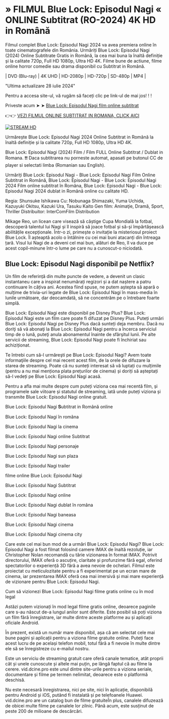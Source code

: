 # »︎ FILMUL Blue Lock: Episodul Nagi « ONLINE Subtitrat (RO-2024) 4K HD in Română

Filmul complet Blue Lock: Episodul Nagi 2024 va avea premiera online în toate cinematografele din România. Urmăriți Blue Lock: Episodul Nagi (2024) Online Subtitrate Gratis in Română, la cea mai buna la înaltă definiție și la calitate 720p, Full HD 1080p, Ultra HD 4K. Filme bune de actiune, filme online horror comedie sau drama disponibil cu Subtitrat in Română.

| DVD (Blu-ray) | 4K UHD | HD-2080p | HD-720p | SD-480p | MP4 |

"Ultima actualizare 28 iulie 2024"

Pentru a accesa site-ul, vă rugăm să faceți clic pe link-ul de mai jos! ! !

Priveste acum ➤ ➤ [Blue Lock: Episodul Nagi film online subtitrat](https://vid.dcine.pro/ro/movie/1104844)

👉👉 [VEZI FILMUL ONLINE SUBTITRAT IN ROMANA, CLICK AICI](https://vid.dcine.pro/ro/movie/1104844)

[![STREAM HD](https://i.imgur.com/7W2PGBl.gif)](https://vid.dcine.pro/pt/movie/1104844)

Urmărește Blue Lock: Episodul Nagi 2024 Online Subtitrat in Română la înaltă definiție și la calitate 720p, Full HD 1080p, Ultra HD 4K.

Blue Lock: Episodul Nagi (2024) Film / Film FULL Online Subtitrat / Dublat in Romana. ❗❗️️ Daca subtitrarea nu porneste automat, apasati pe butonul CC de player si selectati limba (Romanian sau English).

Urmăriți Blue Lock: Episodul Nagi - Blue Lock: Episodul Nagi Film Online Subtitrat in Română, Blue Lock: Episodul Nagi - Blue Lock: Episodul Nagi 2024 Film online subtitrat în Româna, Blue Lock: Episodul Nagi - Blue Lock: Episodul Nagi 2024 dublat in Română online cu calitate HD.

Regia: Shunsuke Ishikawa
Cu: Nobunaga Shimazaki, Yuma Uchida, Kazuyuki Okitsu, Kazuki Ura, Tasuku Kaito
Gen film: Animaţie, Dramă, Sport, Thriller
Distribuitor: InterComFilm Distribution

Mikage Reo, un licean care visează să câștige Cupa Mondială la fotbal, descoperă talentul lui Nagi și îl inspiră să joace fotbal și să-și împărtășească abilitățile excepționale. Într-o zi, primește o invitație la misteriosul proiect Blue Lock. Îl așteaptă acolo o întâlnire cu cei mai buni atacanți din întreaga țară. Visul lui Nagi de a deveni cel mai bun, alături de Reo, îl va duce pe acest copil-minune într-o lume pe care nu a cunoscut-o niciodată.

## Blue Lock: Episodul Nagi disponibil pe Netflix?

Un film de referință din multe puncte de vedere, a devenit un clasic instantaneu care a inspirat nenumărați regizori și a dat naștere a patru continuare în câțiva ani. Acestea fiind spuse, ne putem aștepta să apară o mulțime de trivia-uri legate de Blue Lock: Episodul Nagi în mass-media în lunile următoare, dar deocamdată, să ne concentrăm pe o întrebare foarte simplă.

Blue Lock: Episodul Nagi este disponibil pe Disney Plus? Blue Lock: Episodul Nagi este un film care poate fi difuzat pe Disney Plus. Puteți urmări Blue Lock: Episodul Nagi pe Disney Plus dacă sunteți deja membru. Dacă nu doriţi să vă abonaţi la Blue Lock: Episodul Nagi pentru a încerca serviciul timp de o lună, puteţi anula abonamentul înainte de sfârşitul lunii. Pe alte servicii de streaming, Blue Lock: Episodul Nagi poate fi închiriat sau achiziționat.

Te întrebi cum să-l urmăreşti pe Blue Lock: Episodul Nagi? Avem toate informaţiile despre cel mai recent acest film, de la orele de difuzare la starea de streaming. Poate că nu sunteți interesat să vă luptați cu mulțimile (pentru a nu mai menționa plata prețurilor de cinema) și doriți să așteptați să-l vedeți pe Blue Lock: Episodul Nagi acasă.

Pentru a afla mai multe despre cum puteți viziona cea mai recentă film, și programele sale viitoare și statutul de streaming, iată unde puteți viziona și transmite Blue Lock: Episodul Nagi online gratuit.

Blue Lock: Episodul Nagi 𝐒ubtitrat in Română online

Blue Lock: Episodul Nagi în româna

Blue Lock: Episodul Nagi la cinema

Blue Lock: Episodul Nagi online Subtitrat

Blue Lock: Episodul Nagi personaje

Blue Lock: Episodul Nagi sun plaza

Blue Lock: Episodul Nagi trailer

filme online Blue Lock: Episodul Nagi

Blue Lock: Episodul Nagi Subtitrat

Blue Lock: Episodul Nagi online

Blue Lock: Episodul Nagi dublat în româna

Blue Lock: Episodul Nagi baneasa

Blue Lock: Episodul Nagi cinema

Blue Lock: Episodul Nagi cinema city

Care este cel mai bun mod de a urmări Blue Lock: Episodul Nagi?
Blue Lock: Episodul Nagi a fost filmat folosind camere IMAX de înaltă rezoluție, iar Christopher Nolan recomandă cu tărie vizionarea în format IMAX. Potrivit directorului, IMAX oferă o ascuțire, claritate și profunzime fără egal, oferind spectatorilor o experiență 3D fără a avea nevoie de ochelari. Filmul este proiectat cu meticulozitate pentru a fi experimentat pe un ecran mare de cinema, iar prezentarea IMAX oferă cea mai imersivă și mai mare experiență de vizionare pentru Blue Lock: Episodul Nagi.

Cum să vizionezi Blue Lock: Episodul Nagi filme gratis online cu în mod legal

Astăzi putem vizionați în mod legal filme gratis online, deoarece paginile care s-au născut de-a lungul anilor sunt diferite. Este posibil să poți viziona un film fără înregistrare, iar multe dintre aceste platforme au și aplicații oficiale Android.

În prezent, există un număr mare disponibil, așa că am selectat cele mai bune pagini și aplicații pentru a viziona filme gratuite online. Puteți face acest lucru de pe același telefon mobil, totul fără a fi nevoie în multe dintre ele să se înregistreze cu e-mailul nostru.

Este un serviciu de streaming gratuit care oferă canale tematice, atât proprii cât și unele cunoscute și altele mai puțin, pe lângă faptul că au filme la cerere. vid.dcine.pro este unul dintre site-urile pentru a viziona seriale, documentare și filme pe termen nelimitat, deoarece este o platformă deschisă.

Nu este necesară înregistrarea, nici pe site, nici în aplicație, disponibilă pentru Android și iOS, putând fi instalată și pe telefoanele Huawei. vid.dcine.pro are un catalog bun de filme gratuiteÎn plus, canalele difuzează de obicei multe filme pe canalele lor zilnic. Până acum, este susținut de peste 200 de milioane de descărcări.
